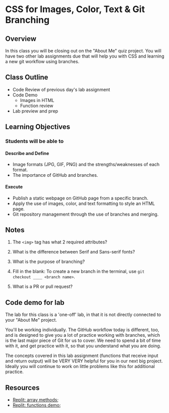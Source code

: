 # CSS for Images, Color, Text & Git Branching

## Overview

In this class you will be closing out on the "About Me" quiz project. You will have two other lab assignments due that will help you with CSS and learning a new git workflow using branches.

## Class Outline

- Code Review of previous day's lab assignment
- Code Demo
  - Images in HTML
  - Function review
- Lab preview and prep

## Learning Objectives

### Students will be able to

#### Describe and Define

- Image formats (JPG, GIF, PNG) and the strengths/weaknesses of each format.
- The importance of GitHub and branches.

#### Execute

- Publish a static webpage on GitHub page from a specific branch.
- Apply the use of images, color, and text formatting to style an HTML page.
- Git repository management through the use of branches and merging.

## Notes

1. The `<img>` tag has what 2 required attributes?

1. What is the difference between Serif and Sans-serif fonts?

1. What is the purpose of branching?

1. Fill in the blank: To create a new branch in the terminal, use `git checkout ____ <branch name>`.

1. What is a PR or pull request?

## Code demo for lab

The lab for this class is a 'one-off' lab, in that it is not directly connected to your "About Me" project.

You'll be working individually. The GitHub workflow today is different, too, and is designed to give you a lot of practice working with branches, which is the last major piece of Git for us to cover. We need to spend a bit of time with it, and get practice with it, so that you understand what you are doing.

The concepts covered in this lab assignment (functions that receive input and return output) will be VERY VERY helpful for you in our next big project. Ideally you will continue to work on little problems like this for additional practice.

## Resources

- [Replit: array methods](https://replit.com/@sheyna/AutomaticOutrageousDeprecatedsoftware#index.js);
- [Replit: functions demo](https://replit.com/@sheyna/BrownOldfashionedDebugger#index.js);
